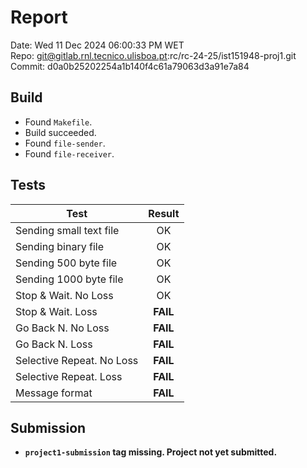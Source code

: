 # Report
Date: Wed 11 Dec 2024 06:00:33 PM WET  
Repo: git@gitlab.rnl.tecnico.ulisboa.pt:rc/rc-24-25/ist151948-proj1.git  
Commit: d0a0b25202254a1b140f4c61a79063d3a91e7a84  

## Build
* Found `Makefile`.
* Build succeeded.
* Found `file-sender`.
* Found `file-receiver`.

## Tests
| Test | Result |
| ---- |:------:|
| Sending small text file | OK |
| Sending binary file | OK |
| Sending 500 byte file | OK |
| Sending 1000 byte file | OK |
| Stop & Wait. No Loss | OK |
| Stop & Wait. Loss | **FAIL** |
| Go Back N. No Loss | **FAIL** |
| Go Back N. Loss | **FAIL** |
| Selective Repeat. No Loss | **FAIL** |
| Selective Repeat. Loss | **FAIL** |
| Message format | **FAIL** |

## Submission
* **`project1-submission` tag missing. Project not yet submitted.**
